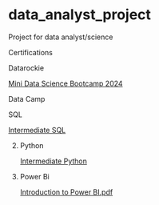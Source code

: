 # data_analyst_project
Project for data analyst/science 


Certifications

Datarockie

[Mini Data Science Bootcamp 2024](https://github.com/thatph/data_analyst_project/files/15346735/certificate-of-completion-for-mini-data-science-bootcamp-2024.1.pdf)


Data Camp


SQL

[Intermediate SQL](https://github.com/thatph/data_analyst_project/blob/e12c4ed2cdfdf057da974f24b0cf02cce30392dc/PDF/%5BDatacamp%5D%20Intermediate%20SQL.pdf)

2.  Python
   
      [Intermediate Python](https://github.com/thatph/data_analyst_project/files/15346714/Data.camp.Cert_.Intermediate.Python.pdf)

3. Power Bi
   
   [Introduction to Power BI.pdf](https://github.com/thatph/data_analyst_project/files/15346763/intro.powerbi.pdf)


